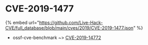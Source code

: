 # CVE-2019-1477
{% embed url="https://github.com/Live-Hack-CVE/full_database/blob/main/cves/2019/CVE-2019-1477.json" %}

* ossf-cve-benchmark ~> [CVE-2019-14772](https://www.alice-snow.ru/2019/database/cve-2019-1477/cve-2019-14772-ossf-cve-benchmark)